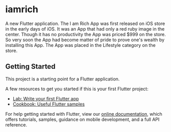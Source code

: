 # iamrich

A new Flutter application.
The I am Rich App was first released on iOS store in the early days of iOS. It was an App that had only a red ruby image in the center. Though it has no productivity the App was priced $999 on the store. So very soon the App had become matter of pride to prove one's wealth by installing this App. The App was placed in the Lifestyle category on the store.

## Getting Started

This project is a starting point for a Flutter application.

A few resources to get you started if this is your first Flutter project:

- [Lab: Write your first Flutter app](https://flutter.dev/docs/get-started/codelab)
- [Cookbook: Useful Flutter samples](https://flutter.dev/docs/cookbook)

For help getting started with Flutter, view our
[online documentation](https://flutter.dev/docs), which offers tutorials,
samples, guidance on mobile development, and a full API reference.
